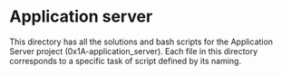 # Application server

This directory has all the solutions and bash scripts for the Application Server project (0x1A-application_server). Each file in this directory corresponds to a specific task of script defined by its naming.